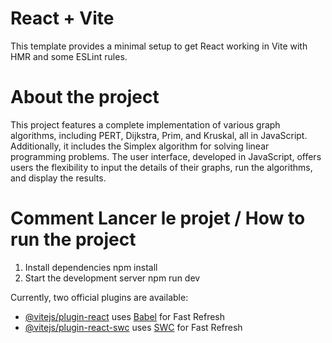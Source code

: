 # React + Vite

This template provides a minimal setup to get React working in Vite with HMR and some ESLint rules.

# About the project
This project features a complete implementation of various graph algorithms, including PERT, Dijkstra, Prim, and Kruskal, all in JavaScript. Additionally, it includes the Simplex algorithm for solving linear programming problems. The user interface, developed in JavaScript, offers users the flexibility to input the details of their graphs, run the algorithms, and display the results.

# Comment Lancer le projet / How to run the project
1. Install dependencies
npm install
2. Start the development server
npm run dev


Currently, two official plugins are available:
- [@vitejs/plugin-react](https://github.com/vitejs/vite-plugin-react/blob/main/packages/plugin-react/README.md) uses [Babel](https://babeljs.io/) for Fast Refresh
- [@vitejs/plugin-react-swc](https://github.com/vitejs/vite-plugin-react-swc) uses [SWC](https://swc.rs/) for Fast Refresh
